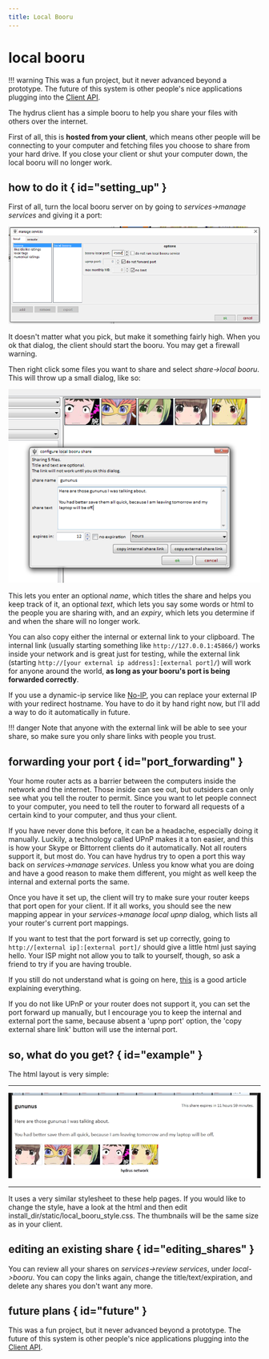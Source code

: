 ```yaml
---
title: Local Booru
---
```


# local booru  

!!! warning
	This was a fun project, but it never advanced beyond a prototype. The future of this system is other people's nice applications plugging into the [Client API](client_api.md).

The hydrus client has a simple booru to help you share your files with others over the internet.

First of all, this is **hosted from your client**, which means other people will be connecting to your computer and fetching files you choose to share from your hard drive. If you close your client or shut your computer down, the local booru will no longer work.

## how to do it { id="setting_up" }

First of all, turn the local booru server on by going to _services->manage services_ and giving it a port:

![](images/local_booru_services.png)

It doesn't matter what you pick, but make it something fairly high. When you ok that dialog, the client should start the booru. You may get a firewall warning.

Then right click some files you want to share and select _share->local booru_. This will throw up a small dialog, like so:

![](images/local_booru_dialog.png)

This lets you enter an optional _name_, which titles the share and helps you keep track of it, an optional _text_, which lets you say some words or html to the people you are sharing with, and an _expiry_, which lets you determine if and when the share will no longer work.

You can also copy either the internal or external link to your clipboard. The internal link (usually starting something like `http://127.0.0.1:45866/`) works inside your network and is great just for testing, while the external link (starting `http://[your external ip address]:[external port]/`) will work for anyone around the world, **as long as your booru's port is being forwarded correctly**.

If you use a dynamic-ip service like [No-IP](https://www.noip.com/), you can replace your external IP with your redirect hostname. You have to do it by hand right now, but I'll add a way to do it automatically in future.

!!! danger
	Note that anyone with the external link will be able to see your share, so make sure you only share links with people you trust.

## forwarding your port { id="port_forwarding" }

Your home router acts as a barrier between the computers inside the network and the internet. Those inside can see out, but outsiders can only see what you tell the router to permit. Since you want to let people connect to your computer, you need to tell the router to forward all requests of a certain kind to your computer, and thus your client.

If you have never done this before, it can be a headache, especially doing it manually. Luckily, a technology called UPnP makes it a ton easier, and this is how your Skype or Bittorrent clients do it automatically. Not all routers support it, but most do. You can have hydrus try to open a port this way back on _services->manage services_. Unless you know what you are doing and have a good reason to make them different, you might as well keep the internal and external ports the same.

Once you have it set up, the client will try to make sure your router keeps that port open for your client. If it all works, you should see the new mapping appear in your _services->manage local upnp_ dialog, which lists all your router's current port mappings.

If you want to test that the port forward is set up correctly, going to `http://[external ip]:[external port]/` should give a little html just saying hello. Your ISP might not allow you to talk to yourself, though, so ask a friend to try if you are having trouble.

If you still do not understand what is going on here, [this](http://www.howtogeek.com/66214/how-to-forward-ports-on-your-router/) is a good article explaining everything.

If you do not like UPnP or your router does not support it, you can set the port forward up manually, but I encourage you to keep the internal and external port the same, because absent a 'upnp port' option, the 'copy external share link' button will use the internal port.

## so, what do you get? { id="example" }

The html layout is very simple:

* * *

![](images/local_booru_html.png)

* * *

It uses a very similar stylesheet to these help pages. If you would like to change the style, have a look at the html and then edit install\_dir/static/local\_booru_style.css. The thumbnails will be the same size as in your client.

## editing an existing share { id="editing_shares" }

You can review all your shares on _services->review services_, under _local->booru_. You can copy the links again, change the title/text/expiration, and delete any shares you don't want any more.

## future plans { id="future" }

This was a fun project, but it never advanced beyond a prototype. The future of this system is other people's nice applications plugging into the [Client API](client_api.md).
